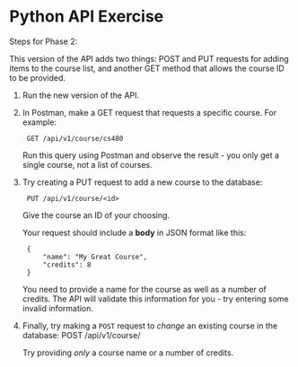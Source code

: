 # Python API Exercise

Steps for Phase 2:

This version of the API adds two things: POST and PUT requests for adding items to the course list, and another GET method that allows the course ID to be provided.

1. Run the new version of the API.
2. In Postman, make a GET request that requests a specific course. For example:

        GET /api/v1/course/cs480

    Run this query using Postman and observe the result - you only get a single course, not a list of courses.

3. Try creating a PUT request to add a new course to the database:

        PUT /api/v1/course/<id>

    Give the course an ID of your choosing. 

    Your request should include a **body** in JSON format like this:

        {
            "name": "My Great Course",
            "credits": 8
        }
    
    You need to provide a name for the course as well as a number of credits. The API will validate this information for you - try entering some invalid information.

4. Finally, try making a `POST` request to *change* an existing course in the database:
        POST /api/v1/course/<id>

    Try providing *only* a course name or a number of credits.
